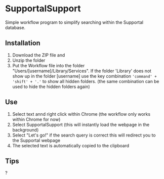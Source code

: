 # SupportalSupport
Simple workflow program to simplify searching within the Supportal database.

## Installation
1. Download the ZIP file and 
2. Unzip the folder
3. Put the Workflow file into the folder "Users/[username]/Library/Services". If the folder 'Library' does not show up in the folder [username] use the key combination `'command' + 'shift' + '.'` to show all hidden folders. (the same combination can be used to hide the hidden folders again)

## Use
1. Select text annd right click within Chrome (the workflow only works within Chrome for now)
2. Select SupportalSupport (this will instantly load the webpage in the background)
3. Select "Let's go!" if the search query is correct this will redirect you to the Supportal webpage
4. The selected text is automatically copied to the clipboard

## Tips
?
